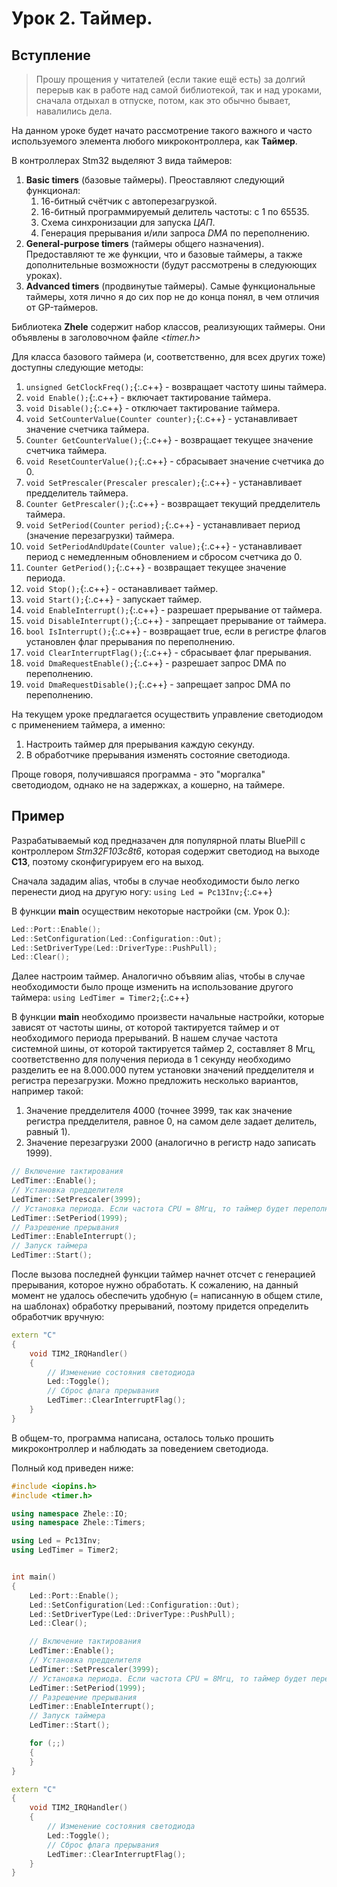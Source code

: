# Урок 2. Таймер.

## Вступление
> Прошу прощения у читателей (если такие ещё есть) за долгий перерыв как в работе над самой библиотекой,
> так и над уроками, сначала отдыхал в отпуске, потом, как это обычно бывает, навалились дела.

На данном уроке будет начато рассмотрение такого важного и часто используемого элемента
любого микроконтроллера, как **Таймер**.

В контроллерах Stm32 выделяют 3 вида таймеров:
1. **Basic timers** (базовые таймеры). Преоставляют следующий функционал:
   1. 16-битный счётчик с автоперезагрузкой.
   2. 16-битный программируемый делитель частоты: с 1 по 65535.
   3. Схема синхронизации для запуска *ЦАП*.
   4. Генерация прерывания и/или запроса *DMA* по переполнению.
2. **General-purpose timers** (таймеры общего назначения). Предоставляют те же функции, что и базовые таймеры, а также дополнительные возможности (будут рассмотрены в следуюющих уроках).
3. **Advanced timers** (продвинутые таймеры). Самые функциональные таймеры, хотя лично я до сих пор не до конца понял, в чем отличия от GP-таймеров.

Библиотека **Zhele** содержит набор классов, реализующих таймеры. Они объявлены в заголовочном файле *<timer.h>*

Для класса базового таймера (и, соответственно, для всех других тоже)
доступны следующие методы:

1. `unsigned GetClockFreq();`{:.c++} - возвращает частоту шины таймера.
2. `void Enable();`{:.c++} - включает тактирование таймера.
3. `void Disable();`{:.c++} - отключает тактирование таймера.
4. `void SetCounterValue(Counter counter);`{:.c++} - устанавливает значение счетчика таймера.
5. `Counter GetCounterValue();`{:.c++} - возвращает текущее значение счетчика таймера.
6. `void ResetCounterValue();`{:.c++} - сбрасывает значение счетчика до 0.
7. `void SetPrescaler(Prescaler prescaler);`{:.c++} - устанавливает предделитель таймера.
8. `Counter GetPrescaler();`{:.c++} - возвращает текущий предделитель таймера.
9. `void SetPeriod(Counter period);`{:.c++} - устанавливает период (значение перезагрузки) таймера.
10. `void SetPeriodAndUpdate(Counter value);`{:.c++} - устанавливает период с немедленным обновлением и сбросом счетчика до 0.
11. `Counter GetPeriod();`{:.c++} - возвращает текущее значение периода.
12. `void Stop();`{:.c++} - останавливает таймер.
13. `void Start();`{:.c++} - запускает таймер.
14. `void EnableInterrupt();`{:.c++} - разрешает прерывание от таймера.
15. `void DisableInterrupt();`{:.c++} - запрещает прерывание от таймера.
16. `bool IsInterrupt();`{:.c++} - возвращает true, если в регистре флагов установлен флаг прерывания по переполнению.
17. `void ClearInterruptFlag();`{:.c++} - сбрасывает флаг прерывания.
18. `void DmaRequestEnable();`{:.c++} - разрешает запрос DMA по переполнению.
19. `void DmaRequestDisable();`{:.c++} - запрещает запрос DMA по переполнению.

На текущем уроке предлагается осуществить управление светодиодом с применением таймера, а именно:
1. Настроить таймер для прерывания каждую секунду.
2. В обработчике прерывания изменять состояние светодиода.

Проще говоря, получившаяся программа - это "моргалка" светодиодом, однако не на задержках, а кошерно, на таймере.

## Пример

Разрабатываемый код предназачен для популярной платы BluePill с контроллером *Stm32F103c8t6*, которая содержит светодиод на выходе **C13**, поэтому сконфигурируем его на выход.

Сначала зададим alias, чтобы в случае необходимости было легко перенести диод на другую ногу:
`using Led = Pc13Inv;`{:.c++}

В функции **main** осуществим некоторые настройки (см. Урок 0.):
```c++
Led::Port::Enable();
Led::SetConfiguration(Led::Configuration::Out);
Led::SetDriverType(Led::DriverType::PushPull);
Led::Clear();
```

Далее настроим таймер. Аналогично объвяим alias, чтобы в случае необходимости было проще изменить на использование другого таймера:
`using LedTimer = Timer2;`{:.c++}

В функции **main** необходимо произвести начальные настройки, которые зависят от частоты шины, от которой тактируется таймер и от необходимого периода прерываний. В нашем случае частота системной шины, от которой тактируется таймер 2, составляет 8 Мгц, соответственно для получения периода в 1 секунду необходимо разделить ее на 8.000.000 путем установки значений предделителя и регистра перезагрузки. Можно предложить несколько вариантов, например такой:
1. Значение предделителя 4000 (точнее 3999, так как значение регистра предделителя, равное 0, на самом деле задает делитель, равный 1).
2. Значение перезагрузки 2000 (аналогично в регистр надо записать 1999).

```c++
// Включение тактирования
LedTimer::Enable();
// Установка предделителя
LedTimer::SetPrescaler(3999);
// Установка периода. Если частота CPU = 8Мгц, то таймер будет переполняться каждую секунду (8Мгц/4000/2000).
LedTimer::SetPeriod(1999);
// Разрешение прерывания
LedTimer::EnableInterrupt();
// Запуск таймера
LedTimer::Start();
```

После вызова последней функции таймер начнет отсчет с генерацией прерывания, которое нужно обработать. К сожалению, на данный момент не удалось обеспечить удобную (= написанную в общем стиле, на шаблонах) обработку прерываний, поэтому придется определить обработчик вручную:
```c++
extern "C"
{
    void TIM2_IRQHandler()
    {
        // Изменение состояния светодиода
        Led::Toggle();
        // Сброс флага прерывания
        LedTimer::ClearInterruptFlag();
    }
}
```
В общем-то, программа написана, осталось только прошить микроконтроллер и наблюдать за поведением светодиода.

Полный код приведен ниже:

```c++
#include <iopins.h>
#include <timer.h>

using namespace Zhele::IO;
using namespace Zhele::Timers;

using Led = Pc13Inv;
using LedTimer = Timer2;


int main()
{
    Led::Port::Enable();
    Led::SetConfiguration(Led::Configuration::Out);
    Led::SetDriverType(Led::DriverType::PushPull);
    Led::Clear();

    // Включение тактирования
    LedTimer::Enable();
    // Установка предделителя
    LedTimer::SetPrescaler(3999);
    // Установка периода. Если частота CPU = 8Мгц, то таймер будет переполняться каждую секунду (8МГц/4000/2000).
    LedTimer::SetPeriod(1999);
    // Разрешение прерывания
    LedTimer::EnableInterrupt();
    // Запуск таймера
    LedTimer::Start();

    for (;;)
    {
    }
}

extern "C"
{
    void TIM2_IRQHandler()
    {
        // Изменение состояния светодиода
        Led::Toggle();
        // Сброс флага прерывания
        LedTimer::ClearInterruptFlag();
    }
}
```